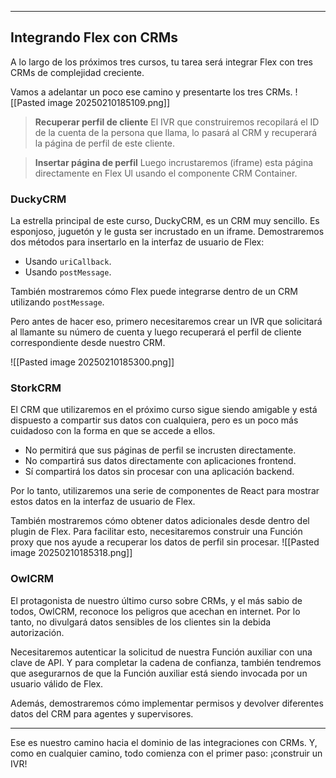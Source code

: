 
---

## Integrando Flex con CRMs

A lo largo de los próximos tres cursos, tu tarea será integrar Flex con tres CRMs de complejidad creciente.

Vamos a adelantar un poco ese camino y presentarte los tres CRMs.
![[Pasted image 20250210185109.png]]
> **Recuperar perfil de cliente**
	El IVR que construiremos recopilará el ID de la cuenta de la persona que llama, lo pasará al CRM y recuperará la página de perfil de este cliente.

> **Insertar página de perfil**
	Luego incrustaremos (iframe) esta página directamente en Flex Ul usando el componente CRM Container.
### **DuckyCRM**

La estrella principal de este curso, DuckyCRM, es un CRM muy sencillo. Es esponjoso, juguetón y le gusta ser incrustado en un iframe. Demostraremos dos métodos para insertarlo en la interfaz de usuario de Flex:

- Usando `uriCallback`.
- Usando `postMessage`.

También mostraremos cómo Flex puede integrarse dentro de un CRM utilizando `postMessage`.

Pero antes de hacer eso, primero necesitaremos crear un IVR que solicitará al llamante su número de cuenta y luego recuperará el perfil de cliente correspondiente desde nuestro CRM.

![[Pasted image 20250210185300.png]]
### **StorkCRM**

El CRM que utilizaremos en el próximo curso sigue siendo amigable y está dispuesto a compartir sus datos con cualquiera, pero es un poco más cuidadoso con la forma en que se accede a ellos.

- No permitirá que sus páginas de perfil se incrusten directamente.
- No compartirá sus datos directamente con aplicaciones frontend.
- Sí compartirá los datos sin procesar con una aplicación backend.

Por lo tanto, utilizaremos una serie de componentes de React para mostrar estos datos en la interfaz de usuario de Flex.

También mostraremos cómo obtener datos adicionales desde dentro del plugin de Flex. Para facilitar esto, necesitaremos construir una Función proxy que nos ayude a recuperar los datos de perfil sin procesar.
![[Pasted image 20250210185318.png]]
### **OwlCRM**

El protagonista de nuestro último curso sobre CRMs, y el más sabio de todos, OwlCRM, reconoce los peligros que acechan en internet. Por lo tanto, no divulgará datos sensibles de los clientes sin la debida autorización.

Necesitaremos autenticar la solicitud de nuestra Función auxiliar con una clave de API. Y para completar la cadena de confianza, también tendremos que asegurarnos de que la Función auxiliar está siendo invocada por un usuario válido de Flex.

Además, demostraremos cómo implementar permisos y devolver diferentes datos del CRM para agentes y supervisores.

---

Ese es nuestro camino hacia el dominio de las integraciones con CRMs. Y, como en cualquier camino, todo comienza con el primer paso: ¡construir un IVR!